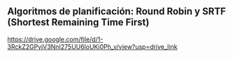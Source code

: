 ## Algoritmos de planificación: Round Robin y SRTF (Shortest Remaining Time First)

https://drive.google.com/file/d/1-3RckZ2GPyjV3NnI275UU6loUKj0Ph_v/view?usp=drive_link
